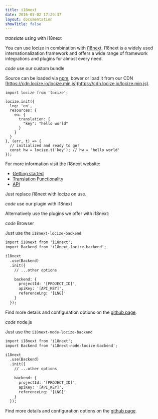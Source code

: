 ```yaml
---
title: i18next
date: 2016-05-02 17:29:37
layout: documentation
showTitle: false
---
```


<p class="headline"><i class="material-icons" translated>translate</i> using with i18next</p>

You can use locize in combination with [i18next](http://i18next.com). I18next is a widely used internationalization framework and offers a wide range of framework integrations and plugins for almost every need.

<p class="headline extra-margin"><i class="material-icons" translated>code</i> use our custom bundle</p>

Source can be loaded via [npm](https://www.npmjs.com/package/locize), bower or load it from our CDN [https://cdn.locize.io/locize.min.js](https://cdn.locize.io/locize.min.js).


```
import locize from 'locize';

locize.init({
  lng: 'en',
  resources: {
    en: {
      translation: {
        "key": "hello world"
      }
    }
  }
}, (err, t) => {
  // initialized and ready to go!
  const hw = locize.t('key'); // hw = 'hello world'
});
```

For more information visit the i18next website:

- [Getting started](http://i18next.com/docs/)
- [Translation Functionality](http://i18next.com/translate/)
- [API](http://i18next.com/docs/api/)

Just replace i18next with locize on use.

<p class="headline extra-margin"><i class="material-icons" translated>code</i> use our plugin with i18next</p>

Alternatively use the plugins we offer with i18next:

<p class="headline extra-margin"><i class="material-icons" translated>code</i> Browser</p>

Just use the `i18next-locize-backend`

```html
import i18next from 'i18next';
import Backend from 'i18next-locize-backend';

i18next
  .use(Backend)
  .init({
    // ...other options

    backend: {
      projectId: '[PROJECT_ID]',
      apiKey: '[API_KEY]',
      referenceLng: '[LNG]'
    }
  });
```

Find more details and configuration options on the [github page](https://github.com/locize/i18next-locize-backend).

<p class="headline extra-margin"><i class="material-icons" translated>code</i> node.js</p>

Just use the `i18next-node-locize-backend`

```html
import i18next from 'i18next';
import Backend from 'i18next-node-locize-backend';

i18next
  .use(Backend)
  .init({
    // ...other options

    backend: {
      projectId: '[PROJECT_ID]',
      apiKey: '[API_KEY]',
      referenceLng: '[LNG]'
    }
  });
```

Find more details and configuration options on the [github page](https://github.com/locize/i18next-node-locize-backend).
